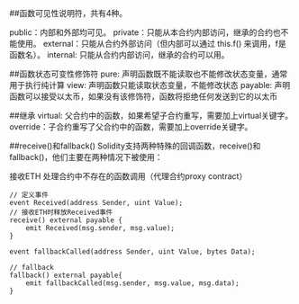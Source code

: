 ##函数可见性说明符，共有4种。

public：内部和外部均可见。
private：只能从本合约内部访问，继承的合约也不能使用。
external：只能从合约外部访问（但内部可以通过 this.f() 来调用，f是函数名）。
internal: 只能从合约内部访问，继承的合约可以用。

##函数状态可变性修饰符
pure:       声明函数既不能读取也不能修改状态变量，通常用于执行纯计算
view:       声明函数只能读取状态变量，不能修改状态
payable:    声明函数可以接受以太币，如果没有该修饰符，函数将拒绝任何发送到它的以太币

##继承
virtual: 父合约中的函数，如果希望子合约重写，需要加上virtual关键字。
override：子合约重写了父合约中的函数，需要加上override关键字。

##receive()和fallback()
Solidity支持两种特殊的回调函数，receive()和fallback()，他们主要在两种情况下被使用：

接收ETH
处理合约中不存在的函数调用（代理合约proxy contract）

```solidity
// 定义事件
event Received(address Sender, uint Value);
// 接收ETH时释放Received事件
receive() external payable {
    emit Received(msg.sender, msg.value);
}
```

```solidity
event fallbackCalled(address Sender, uint Value, bytes Data);

// fallback
fallback() external payable{
    emit fallbackCalled(msg.sender, msg.value, msg.data);
}
```